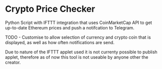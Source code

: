 # Crypto Price Checker

Python Script with IFTTT integration that uses CoinMarketCap API to get up-to-date Ethereum prices and push a notifcation to Telegram.

TODO - Customise to allow selection of currency and crypto coin that is displayed, as well as how often notifications are send.

Due to nature of the IFTTT applet used it is not currenty possible to publish applet, therefore as of now this tool is not useable by anyone other the creator.
